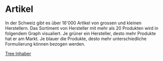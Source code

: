 # Artikel

In der Schweiz gibt es über 16'000 Artikel von grossen und kleinen Herstellern.
Das Sortiment von Hersteller mit mehr als 20 Produkten wird in folgendem Graph
visualiert. Je grüner ein Hersteller, desto mehr Produkte hat er am Markt.
Je blauer die Produkte, desto mehr unterschiedliche Formulierung können bezogen
werden.

[Tree Inhaber](tree.html ':include :type=iframe width=100% height=2060px')
